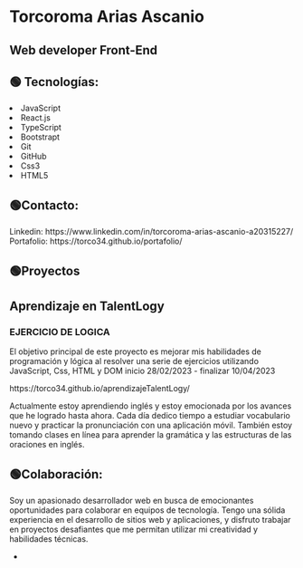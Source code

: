 <!DOCTYPE html>
<html lang="en">
<head>
    <meta charset="UTF-8">
    <meta http-equiv="X-UA-Compatible" content="IE=edge">
    <meta name="viewport" content="width=device-width, initial-scale=1.0">
</head>
<body>
    <div align="">
        <h1 > Torcoroma Arias Ascanio</h1>
        <h2>Web developer Front-End</h2>
        <h2>🟢 Tecnologías:</h2>
        <li>JavaScript</li>
        <li> React.js</li>
        <li>TypeScript</li>
        <li>Bootstrapt</li>
         <li>Git</li>
        <li>GitHub</li>
        <li>Css3</li>
        <li>HTML5</li>
        <h2> 🟢Contacto: </h2> 
       <p>Linkedin: https://www.linkedin.com/in/torcoroma-arias-ascanio-a20315227/ <br>
           Portafolio: https://torco34.github.io/portafolio/
       </p> 
        <h2> 🟢Proyectos</h2>
           <h2> Aprendizaje en TalentLogy</h2> 
         <h3> EJERCICIO DE LOGICA </h3> 
        <p>El objetivo principal de este proyecto es mejorar mis habilidades de   programación y lógica al resolver una serie de ejercicios utilizando JavaScript, Css, HTML y DOM  
         <span> inicio 28/02/2023 - finalizar 10/04/2023 </span>
        </p>  
       <p>https://torco34.github.io/aprendizajeTalentLogy/</p>
        <p>Actualmente estoy aprendiendo inglés y estoy emocionada por los avances que he logrado hasta ahora. Cada día dedico tiempo a estudiar vocabulario nuevo y practicar la pronunciación con una 
         aplicación móvil. También estoy tomando clases en línea para aprender la gramática y las estructuras de las oraciones en inglés.</p> 
       <h2> 🟢Colaboración: </h2> 
       <p>Soy un apasionado desarrollador web en busca de emocionantes oportunidades para colaborar en equipos de tecnología. Tengo una sólida experiencia en el desarrollo de sitios web y aplicaciones, 
         y disfruto trabajar en proyectos desafiantes que me permitan utilizar mi creatividad y habilidades técnicas.</p> 

-
</div>
</body>
</html>


